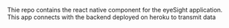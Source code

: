 Thie repo contains the react native component for the eyeSight application. This app connects with the backend deployed on heroku to 
transmit data
